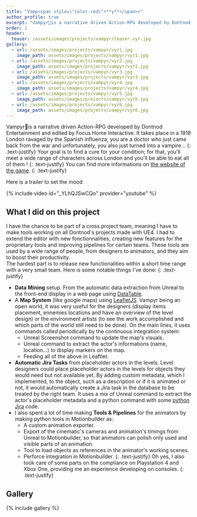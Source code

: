 ```yaml
---
title: "Vamp<span style=\"color:red\">**y**</span>r"
author_profile: true
excerpt: "Vampyr🧛is a narrative driven Action-RPG developed by Dontnod Entertainment."
order: 1
header:
  teaser: /assets/images/projects/vampyr/teaser_vyr.jpg
gallery:
  - url: /assets/images/projects/vampyr/vyr1.jpg
    image_path: assets/images/projects/vampyr/vyr1.jpg
  - url: /assets/images/projects/vampyr/vyr2.jpg
    image_path: assets/images/projects/vampyr/vyr2.jpg
  - url: /assets/images/projects/vampyr/vyr3.jpg
    image_path: assets/images/projects/vampyr/vyr3.jpg
  - url: /assets/images/projects/vampyr/vyr4.jpg
    image_path: assets/images/projects/vampyr/vyr4.jpg
  - url: /assets/images/projects/vampyr/vyr5.jpg
    image_path: assets/images/projects/vampyr/vyr5.jpg
  - url: /assets/images/projects/vampyr/vyr6.jpg
    image_path: assets/images/projects/vampyr/vyr6.jpg
---
```


Vampyr🧛is a narrative driven Action-RPG developed by Dontnod Entertainment and edited by Focus Home Interactive. It takes place in a 1918 London ravaged by the Spanish influenza; you are a doctor who just came back from the war and unfortunately, you also just turned into a vampire...
{: .text-justify}
Your goal is to find a cure for your condition; for that, you'll meet a wide range of characters across London and you'll be able to eat all of them !
{: .text-justify}
You can find more informations on [the website of the game](http://www.vampyr-game.com/).
{: .text-justify}

Here is a trailer to set the mood

{% include video id="_YLhQJSwCQo" provider="youtube" %}

## What I did on this project

I have the chance to be part of a cross project team, meaning I have to make tools working on all Dontnod's projects made with UE4. I had to extend the editor with new fonctionnalities, creating new features for the proprietary tools and improving pipelines for certain teams. 
These tools are used by a wide range of people, from designers to animators, and they aim to boost their productivity.  
The hardest part is to release new functionalities within a short time range with a very small team.
Here is some notable things I've done:
{: .text-justify}
* **Data Mining** setup. From the automatic data extraction from Unreal to the front-end display in a web page using [DataTable](https://datatables.net/).
* A **Map System** (like google maps) using [LeafletJS](http://leafletjs.com/). Vampyr being an open world, it was very useful for the designers (display items placement, ennemies locations and have an overview of the level design) or the environment artists (to see the work accomplished and which parts of the world still need to be done). On the main lines, it uses commands called periodically by the continuous integration system:
  * Unreal Screenshot command to update the map's visuals.
  * Unreal command to extract the actor's informations (name, location...) to display markers on the map.
  * Feeding all of the above in Leaftlet.
* **Automatic Jira Tasks** from placeholder actors in the levels. Level designers could place placeholder actors in the levels for objects they would need but not available yet. By adding custom metadata, which I implemented, to the object, such as a description or if it is animated or not, it would automatically create a Jira task in the database to be treated by the right team. It uses a mix of Unreal command to extract the actor's placeholder metadata and a python command with some [python Jira](https://jira.readthedocs.io/en/master/) code.
* I also spent a lot of time making **Tools & Pipelines** for the animators by making python tools in Motionbuilder as:
  * A custom animation exporter.
  * Export of the cinematic's cameras and animation's timings from Unreal to Motionbuilder, so that animators can polish only used and visible parts of an animation.  
  * Tool to load objects as references in the animator's working scenes.
  * Perforce integration in Motionbuilder.
{: .text-justify}
Oh yes, I also took care of some parts on the compliance on Playstation 4 and Xbox One, providing me an experience developing on consoles.
{: .text-justify}
## Gallery
{% include gallery %}
